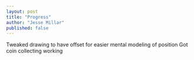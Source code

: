 ```yaml
---
layout: post
title: "Progress"
author: "Jesse Millar"
published: false
---
```


Tweaked drawing to have offset for easier mental modeling of position
Got coin collecting working

